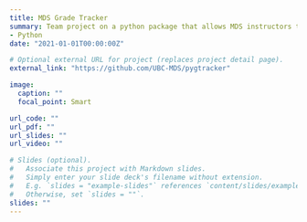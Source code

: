 ```yaml
---
title: MDS Grade Tracker 
summary: Team project on a python package that allows MDS instructors to track and review grades 
- Python
date: "2021-01-01T00:00:00Z"

# Optional external URL for project (replaces project detail page).
external_link: "https://github.com/UBC-MDS/pygtracker"

image:
  caption: ""
  focal_point: Smart

url_code: ""
url_pdf: ""
url_slides: ""
url_video: ""

# Slides (optional).
#   Associate this project with Markdown slides.
#   Simply enter your slide deck's filename without extension.
#   E.g. `slides = "example-slides"` references `content/slides/example-slides.md`.
#   Otherwise, set `slides = ""`.
slides: ""
---
```

